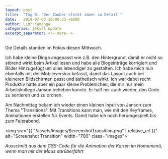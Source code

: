 ```yaml
---
layout: post
title:  "Tag 8: 'Der Zauber steckt immer im Detail'"
date:   2019-07-03 10:06:33 +0200
author: Lior Kamanga
categories: jekyll update
excerpt_separator: <!--more-->
---
```


Die Details standen im Fokus diesen Mittwoch.
<!--more-->
Ich habe kleine Dinge angepasst wie z.B. den Hintergrund, damit er nicht so störend wirkt beim Artikel lesen und habe alle Blogeinträge korrigiert und Bilder Hinzugefügt um alles lebendiger zu gestalten. Ich habe mich nun ebenfalls mit der Mobileversion befasst, damit das Layout auch bei kleineren Bildschirmen passt und ästhetisch wirkt. Ich war dabei recht Produktiv hatte aber ein paar kleine Problemchen, die mir nur mein Arbeitskollege Janson beheben konnte. Er half mir auch wieder, den Code zu sortieren und zu ordnen.

Am Nachmittag bekam ich wieder einen kleinen Input von Janson zum Thema "Transitions". Mit Transitions kann man, wie mit den Keyframes, Animationen erstellen für Events. Damit habe ich noch herumgespielt bis zum Feierabend.

<img src="{{ "/assets/images/ScreenshotTransition.png" | relative_url }}" alt="Screenshot Transition" width="700" class="images">

<p class="textCenter"><em>Ausschnitt aus dem CSS-Code für die Animation der Karten im Homemenü, wenn man mit der Maus darüberfährt</em></p>

